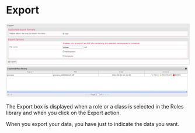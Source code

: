 <!--
created_at: '2012-04-18 17:03:45'
updated_at: '2013-03-13 14:35:13'
authors:
    - 'Jérôme Bogaerts'
contributors:
    - 'Sophie Doublet'
tags:
    - 'Manage Roles'
-->

Export
======

![](../resources/roles-export.png)

The Export box is displayed when a role or a class is selected in the Roles library and when you click on the Export action.

When you export your data, you have just to indicate the data you want.


